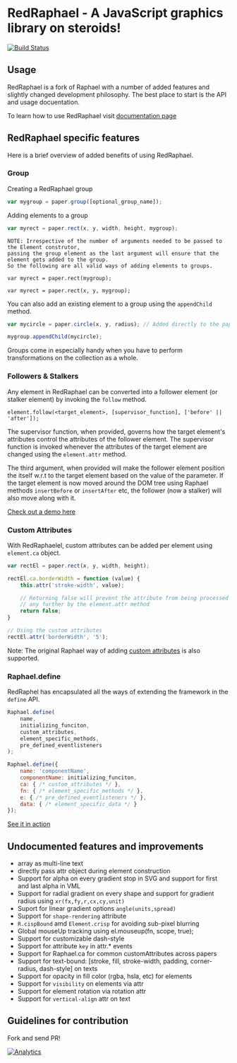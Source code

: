 # RedRaphael - A JavaScript graphics library on steroids!

[![Build Status](https://travis-ci.org/fusioncharts/redraphael.png?branch=master)](https://travis-ci.org/fusioncharts/redraphael)

## Usage
RedRaphael is a fork of Raphael with a number of added features and slightly changed development philosophy.
The best place to start is the API and usage docuentation.

To learn how to use RedRaphael visit [documentation page](http://fusioncharts.github.io/redraphael/)

## RedRaphael specific features

Here is a brief overview of added benefits of using RedRaphael.

### Group

Creating a RedRaphael group
```js
var mygroup = paper.group([optional_group_name]);
```

Adding elements to a group
```js
var myrect = paper.rect(x, y, width, height, mygroup);
```

```
NOTE: Irrespective of the number of arguments needed to be passed to the Element construtor,
passing the group element as the last argument will ensure that the element gets added to the group.
So the following are all valid ways of adding elements to groups.

var myrect = paper.rect(mygroup);

var myrect = paper.rect(x, y, mygroup);
```

You can also add an existing element to a group using the `appendChild` method.

```js
var mycircle = paper.circle(x, y, radius); // Added directly to the paper

mygroup.appendChild(mycircle);
```

Groups come in especially handy when you have to perform transformations on the collection as a whole.


### Followers & Stalkers

Any element in RedRaphael can be converted into a follower element (or stalker element) by invoking the
`follow` method.

`element.follow(<target_element>, [supervisor_function], ['before' || 'after']);`

The supervisor function, when provided, governs how the target element's attributes control the attributes
of the follower element. The supervisor function is invoked whenever the attributes of the target element
are changed using the `element.attr` method.

The third argument, when provided will make the follower element position the itself w.r.t to the target
element based on the value of the parameter. If the target element is now moved around the DOM tree using
Raphael methods `insertBefore` or `insertAfter` etc, the follower (now a stalker) will also move along with
it.

[Check out a demo here](http://jsfiddle.net/sushantbs/xZrwe/4/)


### Custom Attributes

With RedRaphaelel, custom attributes can be added per element using `element.ca` object.

```js
var rectEl = paper.rect(x, y, width, height);

rectEl.ca.borderWidth = function (value) {
	this.attr('stroke-width', value);

	// Returning false will prevent the attribute from being processed
	// any further by the element.attr method
	return false;
}

// Using the custom attributes
rectEl.attr('borderWidth', '5');
```

Note: The original Raphael way of adding [custom attributes](http://raphaeljs.com/reference.html#Paper.ca) is also supported.


### Raphael.define

RedRaphel has encapsulated all the ways of extending the framework in the `define` API.

```js
Raphael.define(
	name,
	initializing_funciton,
	custom_attributes,
	element_specific_methods,
	pre_defined_eventlisteners
);

Raphael.define({
    name: 'componentName',
    componentName: initializing_funciton,
    ca: { /* custom_attributes */ },
    fn: { /* element_specific_methods */ },
    e: { /* pre_defined_eventlisteners */ },
    data: { /* element_specific_data */ }
});
```

[See it in action](http://jsfiddle.net/sushantbs/khBQj/6/)


## Undocumented features and improvements

- array as multi-line text
- directly pass attr object during element construction
- Support for alpha on every gradient stop in SVG and support for first and last alpha in VML
- Support for radial gradient on every shape and support for gradient radius using `xr(fx,fy,r,cx,cy,unit)`
- Suport for linear gradient options `angle(units,spread)`
- Support for `shape-rendering` attribute
- `R.cispBound` amd `Element.crisp` for avoiding sub-pixel blurring
- Global mouseUp tracking using el.mouseup(fn, scope, true);
- Support for customizable dash-style
- Support for attribute `key` in attr.* events
- Support for Raphael.ca for common customAttributes across papers
- Support for text-bound: [stroke, fill, stroke-width, padding, corner-radius, dash-style] on texts
- Support for opacity in fill color (rgba, hsla, etc) for elements
- Support for `visibility` on elements via attr
- Support for element rotation via rotation attr
- Support for `vertical-align` attr on text


## Guidelines for contribution

Fork and send PR!


[![Analytics](https://ga-beacon.appspot.com/UA-45124206-2/redraphael/index)](https://github.com/igrigorik/ga-beacon)
